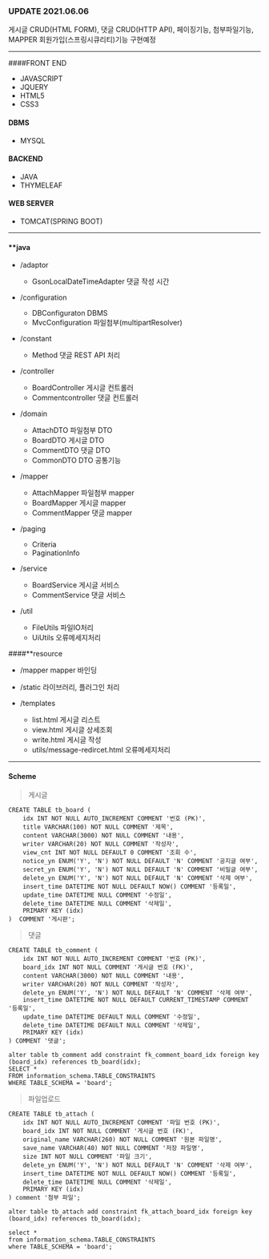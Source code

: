 ### UPDATE 2021.06.06
게시글 CRUD(HTML FORM), 댓글 CRUD(HTTP API), 페이징기능, 첨부파일기능, MAPPER
회원가입(스프링시큐리티)기능 구현예정

------
####FRONT END
+ JAVASCRIPT
+ JQUERY
+ HTML5
+ CSS3


#### DBMS
+ MYSQL


#### BACKEND
+ JAVA
+ THYMELEAF


#### WEB SERVER
+ TOMCAT(SPRING BOOT)

------

#### **java
+ /adaptor
    + GsonLocalDateTimeAdapter		댓글 작성 시간

+ /configuration
    + DBConfiguraton			DBMS
    + MvcConfiguration			파일첨부(multipartResolver)

+ /constant
    + Method				댓글 REST API 처리

+ /controller
    + BoardController			게시글 컨트롤러
    + Commentcontroller		댓글 컨트롤러

+ /domain
    + AttachDTO			파일첨부 DTO
    + BoardDTO			게시글 DTO
    + CommentDTO			댓글 DTO
    + CommonDTO			DTO 공통기능

+ /mapper
    + AttachMapper			파일첨부 mapper
    + BoardMapper			게시글 mapper
    + CommentMapper			댓글 mapper

+ /paging
    + Criteria
    + PaginationInfo

+ /service
    + BoardService			게시글 서비스
    + CommentService			댓글 서비스

+ /util
    + FileUtils				파일IO처리
    + UiUtils				오류메세지처리




####**resource
+ /mapper				mapper 바인딩

+ /static				라이브러리, 플러그인 처리

+ /templates
    + list.html				게시글 리스트
    + view.html				게시글 상세조회
    + write.html			게시글 작성
    + utils/message-redircet.html		오류메세지처리

------
#### Scheme
>게시글
````
CREATE TABLE tb_board (
    idx INT NOT NULL AUTO_INCREMENT COMMENT '번호 (PK)',
    title VARCHAR(100) NOT NULL COMMENT '제목',
    content VARCHAR(3000) NOT NULL COMMENT '내용',
    writer VARCHAR(20) NOT NULL COMMENT '작성자',
    view_cnt INT NOT NULL DEFAULT 0 COMMENT '조회 수',
    notice_yn ENUM('Y', 'N') NOT NULL DEFAULT 'N' COMMENT '공지글 여부',
    secret_yn ENUM('Y', 'N') NOT NULL DEFAULT 'N' COMMENT '비밀글 여부',
    delete_yn ENUM('Y', 'N') NOT NULL DEFAULT 'N' COMMENT '삭제 여부',
    insert_time DATETIME NOT NULL DEFAULT NOW() COMMENT '등록일',
    update_time DATETIME NULL COMMENT '수정일',
    delete_time DATETIME NULL COMMENT '삭제일',
    PRIMARY KEY (idx)
)  COMMENT '게시판';

````
>댓글
````
CREATE TABLE tb_comment (
    idx INT NOT NULL AUTO_INCREMENT COMMENT '번호 (PK)',
    board_idx INT NOT NULL COMMENT '게시글 번호 (FK)',
    content VARCHAR(3000) NOT NULL COMMENT '내용',
    writer VARCHAR(20) NOT NULL COMMENT '작성자',
    delete_yn ENUM('Y', 'N') NOT NULL DEFAULT 'N' COMMENT '삭제 여부',
    insert_time DATETIME NOT NULL DEFAULT CURRENT_TIMESTAMP COMMENT '등록일',
    update_time DATETIME DEFAULT NULL COMMENT '수정일',
    delete_time DATETIME DEFAULT NULL COMMENT '삭제일',
    PRIMARY KEY (idx)
) COMMENT '댓글';

alter table tb_comment add constraint fk_comment_board_idx foreign key (board_idx) references tb_board(idx);
SELECT *
FROM information_schema.TABLE_CONSTRAINTS
WHERE TABLE_SCHEMA = 'board';
````

>파일업로드
````
CREATE TABLE tb_attach (
    idx INT NOT NULL AUTO_INCREMENT COMMENT '파일 번호 (PK)',
    board_idx INT NOT NULL COMMENT '게시글 번호 (FK)',
    original_name VARCHAR(260) NOT NULL COMMENT '원본 파일명',
    save_name VARCHAR(40) NOT NULL COMMENT '저장 파일명',
    size INT NOT NULL COMMENT '파일 크기',
    delete_yn ENUM('Y', 'N') NOT NULL DEFAULT 'N' COMMENT '삭제 여부',
    insert_time DATETIME NOT NULL DEFAULT NOW() COMMENT '등록일',
    delete_time DATETIME NULL COMMENT '삭제일',
    PRIMARY KEY (idx)
) comment '첨부 파일';

alter table tb_attach add constraint fk_attach_board_idx foreign key (board_idx) references tb_board(idx);

select *
from information_schema.TABLE_CONSTRAINTS
where TABLE_SCHEMA = 'board';
````
